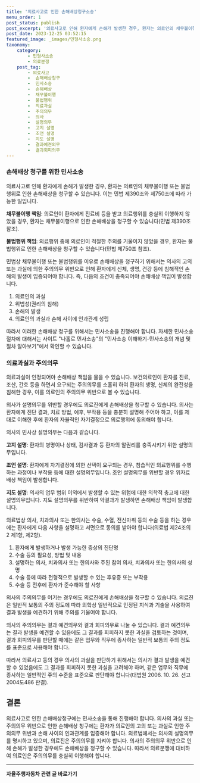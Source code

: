 ```yaml
---
title: '의료사고로 인한 손해배상청구소송'
menu_order: 1
post_status: publish
post_excerpt: '의료사고로 인해 환자에게 손해가 발생한 경우, 환자는 의료인의 채무불이행 또는 불법행위로 인한 손해배상을 청구할 수 있습니다. 이는 민법 제390조와 제750조에 따라 가능한 일입니다.'
post_date: 2023-12-25 03:52:15
featured_image: _images/민형사소송.png
taxonomy:
    category:
        - 민형사소송
        - 의료분쟁
    post_tag:
        - 의료사고
        -  손해배상청구
        -  민사소송
        -  손해배상
        -  채무불이행
        -  불법행위
        -  의료과실
        -  주의의무
        -  의사
        -  설명의무
        -  고지 설명
        -  조언 설명
        -  지도 설명
        -  결과예견의무
        -  결과회피의무
---
```


### 손해배상 청구를 위한 민사소송
의료사고로 인해 환자에게 손해가 발생한 경우, 환자는 의료인의 채무불이행 또는 불법행위로 인한 손해배상을 청구할 수 있습니다. 이는 민법 제390조와 제750조에 따라 가능한 일입니다.

**채무불이행 책임**: 의료인이 환자에게 진료비 등을 받고 의료행위를 충실히 이행하지 않았을 경우, 환자는 채무불이행으로 인한 손해배상을 청구할 수 있습니다(민법 제390조 참조).

**불법행위 책임**: 의료행위 중에 의료인이 적절한 주의를 기울이지 않았을 경우, 환자는 불법행위로 인한 손해배상을 청구할 수 있습니다(민법 제750조 참조).

민법상 채무불이행 또는 불법행위를 이유로 손해배상을 청구하기 위해서는 의사의 고의 또는 과실에 의한 주의의무 위반으로 인해 환자에게 신체, 생명, 건강 등에 침해적인 손해의 발생이 입증되어야 합니다. 즉, 다음의 조건이 충족되어야 손해배상 책임이 발생합니다.

1. 의료인의 과실
2. 위법성(권리의 침해)
3. 손해의 발생
4. 의료인의 과실과 손해 사이에 인과관계 성립

따라서 이러한 손해배상 청구를 위해서는 민사소송을 진행해야 합니다. 자세한 민사소송 절차에 대해서는 사이트 "나홀로 민사소송"의 "민사소송 이해하기-민사소송의 개념 및 절차 알아보기"에서 확인할 수 있습니다.

### 의료과실과 주의의무
의료과실이 인정되어야 손해배상 책임을 물을 수 있습니다. 보건의료인이 환자를 진료, 조산, 간호 등을 하면서 요구되는 주의의무를 소홀히 하여 환자의 생명, 신체의 완전성을 침해한 경우, 이를 의료인의 주의의무 위반으로 볼 수 있습니다.

의사가 설명의무를 위반할 경우에도 의료진에게 손해배상을 청구할 수 있습니다. 의사는 환자에게 진단 결과, 치료 방법, 예후, 부작용 등을 충분히 설명해 주어야 하고, 이를 제대로 이해한 후에 환자의 자율적인 자기결정으로 의료행위에 동의해야 합니다.

의사의 민사상 설명의무는 다음과 같습니다.

**고지 설명**: 환자의 병명이나 상태, 검사결과 등 환자의 알권리를 충족시키기 위한 설명의무입니다.

**조언 설명**: 환자에게 자기결정에 의한 선택이 요구되는 경우, 침습적인 의료행위를 수행하는 과정이나 부작용 등에 대한 설명의무입니다. 조언 설명의무를 위반할 경우 위자료 배상 책임이 발생합니다.

**지도 설명**: 의사의 업무 범위 이외에서 발생할 수 있는 위험에 대한 의학적 충고에 대한 설명의무입니다. 지도 설명의무를 위반하여 악결과가 발생하면 손해배상 책임이 발생합니다.

의료법상 의사, 치과의사 또는 한의사는 수술, 수혈, 전신마취 등의 수술 등을 하는 경우에는 환자에게 다음 사항을 설명하고 서면으로 동의를 받아야 합니다(의료법 제24조의2 제1항, 제2항).

1. 환자에게 발생하거나 발생 가능한 증상의 진단명
2. 수술 등의 필요성, 방법 및 내용
3. 설명하는 의사, 치과의사 또는 한의사와 주된 참여 의사, 치과의사 또는 한의사의 성명
4. 수술 등에 따라 전형적으로 발생할 수 있는 후유증 또는 부작용
5. 수술 등 전후에 환자가 준수해야 할 사항

의사의 주의의무를 어기는 경우에도 의료진에게 손해배상을 청구할 수 있습니다. 의료진은 일반적 보통의 주의 정도에 따라 의학상 일반적으로 인정된 지식과 기술을 사용하여 결과 발생을 예견하기 위해 주의를 기울여야 합니다.

의사의 주의의무는 결과 예견의무와 결과 회피의무로 나눌 수 있습니다. 결과 예견의무는 결과 발생을 예견할 수 있음에도 그 결과를 회피하지 못한 과실을 검토하는 것이며, 결과 회피의무를 판단할 때에는 같은 업무와 직무에 종사하는 일반적 보통의 주의 정도를 표준으로 사용해야 합니다.

따라서 의료사고 등의 경우 의사의 과실을 판단하기 위해서는 의사가 결과 발생을 예견할 수 있었음에도 그 결과를 회피하지 못한 과실을 고려해야 하며, 같은 업무와 직무에 종사하는 일반적인 주의 수준을 표준으로 판단해야 합니다(대법원 2006. 10. 26. 선고 2004도486 판결).

## 결론
의료사고로 인한 손해배상청구에는 민사소송을 통해 진행해야 합니다. 의사의 과실 또는 주의의무 위반으로 인한 손해배상 청구에는 환자가 의료인의 고의 또는 과실로 인한 주의의무 위반과 손해 사이의 인과관계를 입증해야 합니다. 의료법에서는 의사의 설명의무를 명시하고 있으며, 의료진은 주의의무를 지켜야 합니다. 의사의 주의의무 위반으로 인해 손해가 발생한 경우에도 손해배상을 청구할 수 있습니다. 따라서 의료분쟁에 대비하여 의료인은 주의의무를 충실히 이행해야 합니다.


<!-- wp:separator -->
<hr class="wp-block-separator has-alpha-channel-opacity"/>
<!-- /wp:separator -->

<!-- wp:group {"backgroundColor":"base","layout":{"type":"constrained"}} -->
<div class="wp-block-group has-base-background-color has-background"><!-- wp:paragraph {"align":"center","fontSize":"medium"} -->
<p class="has-text-align-center has-large-font-size"><strong>자율주행자동차 관련 글 바로가기</strong></p>
<!-- /wp:paragraph -->


<!-- wp:latest-posts
{"categories":[{"id":2136,"count":19,"description":"","link":"https://uknowlaw.com/category/%ec%9e%90%ec%9c%a8%ec%a3%bc%ed%96%89%ec%9e%90%eb%8f%99%ec%b0%a8/","name":"자율주행자동차","slug":"자율주행자동차","taxonomy":"category","parent":0,"meta":[],"_links":{"self":[{"href":"https://uknowlaw.com/wp-json/wp/v2/categories/2136"}],"collection":[{"href":"https://uknowlaw.com/wp-json/wp/v2/categories"}],"about":[{"href":"https://uknowlaw.com/wp-json/wp/v2/taxonomies/category"}],"wp:post_type":[{"href":"https://uknowlaw.com/wp-json/wp/v2/posts?categories=2136"}],"curies":[{"name":"wp","href":"https://api.w.org/{rel}","templated":true}]}}],"postsToShow":100,"excerptLength":28,"postLayout":"grid","columns":2,"featuredImageAlign":"left","featuredImageSizeSlug":"large","fontSize":"small"} /--></div>
<!-- /wp:group -->